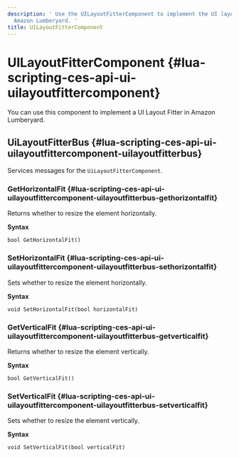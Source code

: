 ```yaml
---
description: ' Use the UILayoutFitterComponent to implement the UI layout fitter in
  Amazon Lumberyard. '
title: UILayoutFitterComponent
---
```

# UILayoutFitterComponent {#lua-scripting-ces-api-ui-uilayoutfittercomponent}

You can use this component to implement a UI Layout Fitter in Amazon Lumberyard\.

## UiLayoutFitterBus {#lua-scripting-ces-api-ui-uilayoutfittercomponent-uilayoutfitterbus}

Services messages for the `UiLayoutFitterComponent`\.

### GetHorizontalFit {#lua-scripting-ces-api-ui-uilayoutfittercomponent-uilayoutfitterbus-gethorizontalfit}

Returns whether to resize the element horizontally\.

**Syntax**

```
bool GetHorizontalFit()
```

### SetHorizontalFit {#lua-scripting-ces-api-ui-uilayoutfittercomponent-uilayoutfitterbus-sethorizontalfit}

Sets whether to resize the element horizontally\.

**Syntax**

```
void SetHorizontalFit(bool horizontalFit)
```

### GetVerticalFit {#lua-scripting-ces-api-ui-uilayoutfittercomponent-uilayoutfitterbus-getverticalfit}

Returns whether to resize the element vertically\.

**Syntax**

```
bool GetVerticalFit()
```

### SetVerticalFit {#lua-scripting-ces-api-ui-uilayoutfittercomponent-uilayoutfitterbus-setverticalfit}

Sets whether to resize the element vertically\.

**Syntax**

```
void SetVerticalFit(bool verticalFit)
```